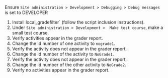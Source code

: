 Ensure `Site administration > Development > Debugging > Debug messages` is set to DEVELOPER

1. Install local_gradefilter` (follow the script inclusion instructions).
2. Under `Site administration > Development >  Make test course`, make a small test course.
3. Verify activities appear in the grader report.
4. Change the id number of one activity to `nograde1`.
5. Verify the activity does not appear in the grader report.
6. Change the id number of the activity to `NoGrade1`.
7. Verify the activity does not appear in the grader report.
8. Change the id number of the other activity to `NoGrade2`.
9. Verify no activities appear in the grader report.